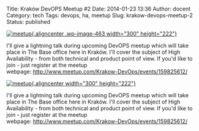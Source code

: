 Title: Kraków DevOPS Meetup #2
Date: 2014-01-23 13:36
Author: docent
Category: tech
Tags: devops, ha, meetup
Slug: krakow-devops-meetup-2
Status: published

<!--:en-->

[![meetup](http://maciek.lasyk.info/sysop/wp-content/uploads/2014/01/meetup-300x222.png){.aligncenter
.wp-image-463 width="300"
height="222"}](http://maciek.lasyk.info/sysop/wp-content/uploads/2014/01/meetup.png)

I'll give a lightning talk during upcoming DevOPS meetup which will take
place in The Base office here in Kraków. I'll cover the subject of High
Availability - from both technical and product point of view. If you'd
like to join - just register at the meetup
webpage: <http://www.meetup.com/Krakow-DevOps/events/159825612/><!--:--><!--:pl-->

[![meetup](http://maciek.lasyk.info/sysop/wp-content/uploads/2014/01/meetup-300x222.png){.aligncenter
width="300"
height="222"}](http://maciek.lasyk.info/sysop/wp-content/uploads/2014/01/meetup.png)

I'll give a lightning talk during upcoming DevOPS meetup which will take
place in The Base office here in Kraków. I'll cover the subject of High
Availability - from both technical and product point of view. If you'd
like to join - just register at the meetup
webpage: <http://www.meetup.com/Krakow-DevOps/events/159825612/><!--:-->
